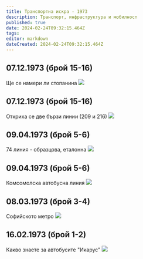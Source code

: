 ```yaml
---
title: Транспортна искра - 1973
description: Транспорт, инфраструктура и мобилност
published: true
date: 2024-02-24T09:32:15.464Z
tags: 
editor: markdown
dateCreated: 2024-02-24T09:32:15.464Z
---
```


## 07.12.1973 (брой 15-16)
Ще се намери ли стопанина
<img src="http://46.10.181.183:1518/trinmo/literature/vestnik-transportna-iskra/1973/1973.12.07-br15-16-2.jpg">

## 07.12.1973 (брой 15-16)
Откриха се две бързи линии (209 и 216)
<img src="http://46.10.181.183:1518/trinmo/literature/vestnik-transportna-iskra/1973/1973.12.07-br15-16-1.jpg">

## 09.04.1973 (брой 5-6)
74 линия - образцова, еталонна
<img src="http://46.10.181.183:1518/trinmo/literature/vestnik-transportna-iskra/1973/1973.04.09-br5-6-2.jpg">

## 09.04.1973 (брой 5-6)
Комсомолска автобусна линия
<img src="http://46.10.181.183:1518/trinmo/literature/vestnik-transportna-iskra/1973/1973.04.09-br5-6-1.jpg">

## 08.03.1973 (брой 3-4)
Софийското метро
<img src="http://46.10.181.183:1518/trinmo/literature/vestnik-transportna-iskra/1973/1973.03.08-br3-4.jpg">

## 16.02.1973 (брой 1-2)
Какво знаете за автобусите "Икарус"
<img src="http://46.10.181.183:1518/trinmo/literature/vestnik-transportna-iskra/1973/1973.02.16-br1-2.jpg">


